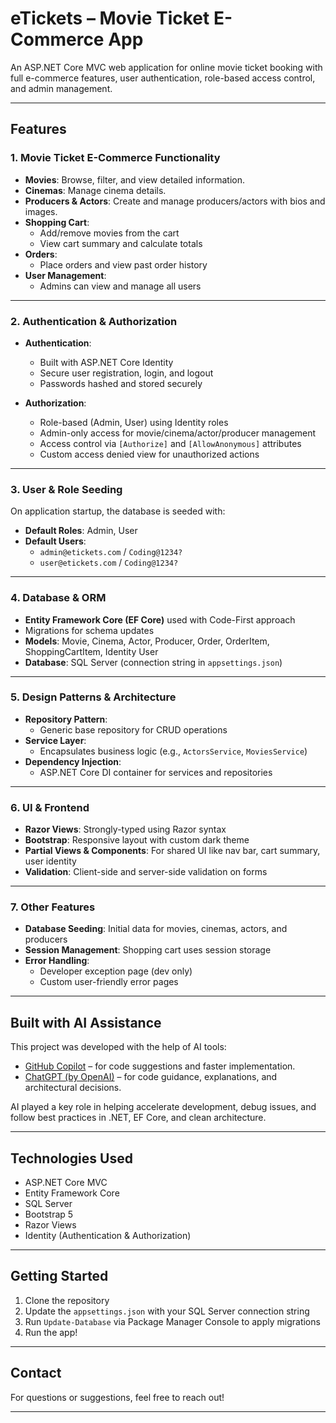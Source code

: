 #  eTickets – Movie Ticket E-Commerce App

An ASP.NET Core MVC web application for online movie ticket booking with full e-commerce features, user authentication, role-based access control, and admin management.

---

##  Features

###  1. Movie Ticket E-Commerce Functionality

- **Movies**: Browse, filter, and view detailed information.
- **Cinemas**: Manage cinema details.
- **Producers & Actors**: Create and manage producers/actors with bios and images.
- **Shopping Cart**:
  - Add/remove movies from the cart
  - View cart summary and calculate totals
- **Orders**:
  - Place orders and view past order history
- **User Management**:
  - Admins can view and manage all users

---

###  2. Authentication & Authorization

- **Authentication**:
  - Built with ASP.NET Core Identity
  - Secure user registration, login, and logout
  - Passwords hashed and stored securely

- **Authorization**:
  - Role-based (Admin, User) using Identity roles
  - Admin-only access for movie/cinema/actor/producer management
  - Access control via `[Authorize]` and `[AllowAnonymous]` attributes
  - Custom access denied view for unauthorized actions

---

###  3. User & Role Seeding

On application startup, the database is seeded with:

- **Default Roles**: Admin, User  
- **Default Users**:
  - `admin@etickets.com` / `Coding@1234?`
  - `user@etickets.com` / `Coding@1234?`

---

###  4. Database & ORM

- **Entity Framework Core (EF Core)** used with Code-First approach
- Migrations for schema updates
- **Models**: Movie, Cinema, Actor, Producer, Order, OrderItem, ShoppingCartItem, Identity User
- **Database**: SQL Server (connection string in `appsettings.json`)

---

###  5. Design Patterns & Architecture

- **Repository Pattern**:
  - Generic base repository for CRUD operations
- **Service Layer**:
  - Encapsulates business logic (e.g., `ActorsService`, `MoviesService`)
- **Dependency Injection**:
  - ASP.NET Core DI container for services and repositories

---

###  6. UI & Frontend

- **Razor Views**: Strongly-typed using Razor syntax
- **Bootstrap**: Responsive layout with custom dark theme
- **Partial Views & Components**: For shared UI like nav bar, cart summary, user identity
- **Validation**: Client-side and server-side validation on forms

---

###  7. Other Features

- **Database Seeding**: Initial data for movies, cinemas, actors, and producers
- **Session Management**: Shopping cart uses session storage
- **Error Handling**:
  - Developer exception page (dev only)
  - Custom user-friendly error pages

---

##  Built with AI Assistance

This project was developed with the help of AI tools:

- [GitHub Copilot](https://github.com/features/copilot) – for code suggestions and faster implementation.
- [ChatGPT (by OpenAI)](https://chat.openai.com) – for code guidance, explanations, and architectural decisions.

AI played a key role in helping accelerate development, debug issues, and follow best practices in .NET, EF Core, and clean architecture.

---

##  Technologies Used

- ASP.NET Core MVC
- Entity Framework Core
- SQL Server
- Bootstrap 5
- Razor Views
- Identity (Authentication & Authorization)

---

## Getting Started

1. Clone the repository
2. Update the `appsettings.json` with your SQL Server connection string
3. Run `Update-Database` via Package Manager Console to apply migrations
4. Run the app!

---

##  Contact

For questions or suggestions, feel free to reach out!

---

